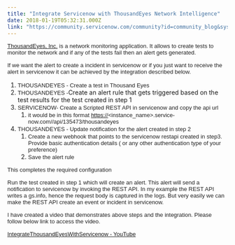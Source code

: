 ```yaml
---
title: "Integrate Servicenow with ThousandEyes Network Intelligence"
date: 2018-01-19T05:32:31.000Z
link: "https://community.servicenow.com/community?id=community_blog&sys_id=043eaa6ddbd0dbc01dcaf3231f96198e"
---
```

<p><span style="color: #222222; font-family: arial, sans-serif; font-size: 13px;"><a title="ww.thousandeyes.com/" href="https://www.thousandeyes.com/">ThousandEyes, Inc.</a> is a network monitoring application. It allows to create tests to monitor the network and if any of the tests fail then an alert gets generated.</span></p><p><span style="color: #222222; font-family: arial, sans-serif; font-size: 13px;">If we want the alert to create a incident in servicenow or if you just want to receive the alert in servicenow it can be achieved by the integration described below.</span></p><p></p><ol><li><span style="color: #222222; font-family: arial, sans-serif; font-size: 13px;">THOUSANDEYES - Create a test in Thousand Eyes</span></li><li><span style="color: #222222; font-family: arial, sans-serif; font-size: 13px;">THOUSANDEYES -</span>Create an alert rule that gets triggered based on the test results for the test created in step 1</li><li><span style="color: #222222; font-family: arial, sans-serif; font-size: 13px;">SERVICENOW- Create a Scripted REST API in servicenow and copy the api url </span><ol><li><span style="color: #222222; font-family: arial, sans-serif; font-size: 13px;">it would be in this format </span><span style="color: #222222; font-family: arial, sans-serif; font-size: 13px;"><a title="" _jive_internal="true" href="https://" rel="nofollow" target="_blank">https://</a><span>&lt;instance_name&gt;.service-now.com//api/135473/thousandeyes</span></span></li></ol></li><li><span style="color: #222222; font-size: 13px; font-family: arial, sans-serif;">THOUSANDEYES - Update notification for the alert created in step 2</span><ol><li><span style="color: #222222; font-size: 13px; font-family: arial, sans-serif;">Create a new webhook that points to the servicenow restapi created in step3. Provide basic authentication details ( or any other authentication type of your preference)</span></li><li><span style="color: #222222; font-size: 13px; font-family: arial, sans-serif;">Save the alert rule</span></li></ol></li></ol><p></p><p><span style="color: #222222; font-size: 13px; font-family: arial, sans-serif;">This completes the required configuration</span></p><p></p><p><span style="color: #222222; font-size: 13px; font-family: arial, sans-serif;">Run the test created in step 1 which will create an alert. This alert will send a notification to servicenow by invoking the REST API. In my example the REST API writes a gs.info, hence the request body is captured in the logs. But very easily we can make the REST API create an event or incident in servicenow.</span></p><p></p><p><span style="color: #222222; font-size: 13px; font-family: arial, sans-serif;">I have created a video that demonstrates above steps and the integration. Please follow below link to access the video.</span></p><p></p><p><span style="color: #222222; font-size: 13px; font-family: arial, sans-serif;"><a href="https://www.youtube.com/watch?v=zKFf7WcCS7k" title="https://www.youtube.com/watch?v=zKFf7WcCS7k">IntegrateThousandEyesWithServicenow - YouTube</a> </span></p>